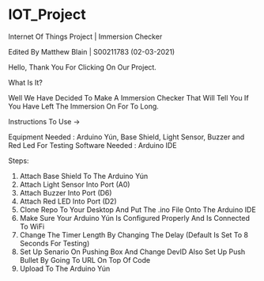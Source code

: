 # IOT_Project
Internet Of Things Project | Immersion Checker

Edited By Matthew Blain | S00211783 (02-03-2021)




Hello, Thank You For Clicking On Our Project.

What Is It?

Well We Have Decided To Make A Immersion Checker That Will Tell You If You Have Left The Immersion On For To Long.

Instructions To Use ->

Equipment Needed : Arduino Yún, Base Shield, Light Sensor, Buzzer and Red Led For Testing
Software Needed  : Arduino IDE

Steps:

1. Attach Base Shield To The Arduino Yún
2. Attach Light Sensor Into Port (A0)
3. Attach Buzzer Into Port (D6)
4. Attach Red LED Into Port (D2)
5. Clone Repo To Your Desktop And Put The .ino File Onto The Arduino IDE
6. Make Sure Your Arduino Yún Is Configured Properly And Is Connected To WiFi
7. Change The Timer Length By Changing The Delay (Default Is Set To 8 Seconds For Testing)
8. Set Up Senario On Pushing Box And Change DevID Also Set Up Push Bullet By Going To URL On Top Of Code
9. Upload To The Arduino Yún

